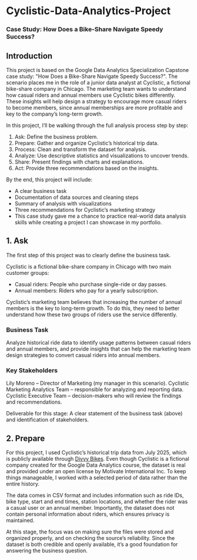 # Cyclistic-Data-Analytics-Project

### Case Study: How Does a Bike-Share Navigate Speedy Success?

## Introduction
This project is based on the Google Data Analytics Specialization Capstone case study: "How Does a Bike-Share Navigate Speedy Success?". The scenario places me in the role of a junior data analyst at Cyclistic, a fictional bike-share company in Chicago. The marketing team wants to understand how casual riders and annual members use Cyclistic bikes differently. These insights will help design a strategy to encourage more casual riders to become members, since annual memberships are more profitable and key to the company’s long-term growth.

In this project, I’ll be walking through the full analysis process step by step:
1. Ask: Define the business problem.
2. Prepare: Gather and organize Cyclistic’s historical trip data.
3. Process: Clean and transform the dataset for analysis.
4. Analyze: Use descriptive statistics and visualizations to uncover trends.
5. Share: Present findings with charts and explanations.
6. Act: Provide three recommendations based on the insights.

By the end, this project will include:
- A clear business task
- Documentation of data sources and cleaning steps
- Summary of analysis with visualizations
- Three recommendations for Cyclistic’s marketing strategy
- This case study gave me a chance to practice real-world data analysis skills while creating a project I can showcase in my portfolio.


## 1. Ask
The first step of this project was to clearly define the business task.

Cyclistic is a fictional bike-share company in Chicago with two main customer groups:
- Casual riders: People who purchase single-ride or day passes.
- Annual members: Riders who pay for a yearly subscription.

Cyclistic’s marketing team believes that increasing the number of annual members is the key to long-term growth. To do this, they need to better understand how these two groups of riders use the service differently.

### Business Task
Analyze historical ride data to identify usage patterns between casual riders and annual members, and provide insights that can help the marketing team design strategies to convert casual riders into annual members.

### Key Stakeholders
Lily Moreno – Director of Marketing (my manager in this scenario).
Cyclistic Marketing Analytics Team – responsible for analyzing and reporting data.
Cyclistic Executive Team – decision-makers who will review the findings and recommendations.

Deliverable for this stage:
A clear statement of the business task (above) and identification of stakeholders.


## 2. Prepare
For this project, I used Cyclistic’s historical trip data from July 2025, which is publicly available through [Divvy Bikes](https://divvy-tripdata.s3.amazonaws.com/index.html). Even though Cyclistic is a fictional company created for the Google Data Analytics course, the dataset is real and provided under an open license by Motivate International Inc. To keep things manageable, I worked with a selected period of data rather than the entire history.

The data comes in CSV format and includes information such as ride IDs, bike type, start and end times, station locations, and whether the rider was a casual user or an annual member. Importantly, the dataset does not contain personal information about riders, which ensures privacy is maintained.

At this stage, the focus was on making sure the files were stored and organized properly, and on checking the source’s reliability. Since the dataset is both credible and openly available, it’s a good foundation for answering the business question.







